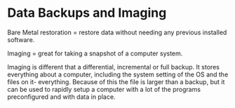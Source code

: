 # Data Backups and Imaging

Bare Metal restoration = restore data without needing any previous installed software.

Imaging = great for taking a snapshot of a computer system.

Imaging is different that a differential, incremental or full backup. It stores everything about a computer, including the system setting of the OS and the files on it- everything. Because of this the file is larger than a backup, but it can be used to rapidly setup a computer with a lot of the programs preconfigured and with data in place.